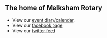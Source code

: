 ## The home of Melksham Rotary

- View our [event diary/calendar](https://www.melkshamrotary.org/event-calendar).
- View our [facebook page](https://facebook.com/melkshamrotary)
- View our [twitter feed](https://www.twitter.com/melkshamrotary)


